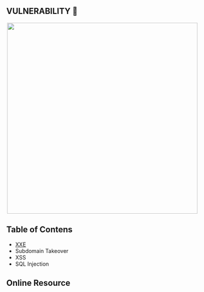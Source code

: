 ## VULNERABILITY :syringe:

<p align="center"><img src="https://user-images.githubusercontent.com/52058660/90084375-5a8ba200-dd3f-11ea-81be-62b6b8ab5a43.jpg" width="500"></p>

## Table of Contens
  - [XXE](https://github.com/acvn/b3lajar/blob/master/vuln/xxe.md)
  - Subdomain Takeover
  - XSS
  - SQL Injection

## Online Resource
